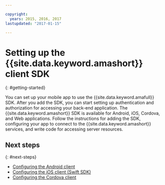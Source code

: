 ```yaml
---

copyright:
  years: 2015, 2016, 2017
lastupdated: "2017-01-15"

---
```


# Setting up the {{site.data.keyword.amashort}} client SDK
{: #getting-started}

You can set up your mobile app to use the  {{site.data.keyword.amafull}} SDK.  After you add the SDK, you can start setting up authentication and authorization for accessing your back-end application.  The {{site.data.keyword.amashort}} SDK is available for Android, iOS, Cordova, and Web applications. Follow the instructions for adding the SDK, configuring your app to connect to the {{site.data.keyword.amashort}} services, and write code for accessing server resources.


## Next steps
{: #next-steps}

* [Configuring the Android client](getting-started-android.html)
* [Configuring the iOS client (Swift SDK)](getting-started-ios-swift-sdk.html)
* [Configuring the Cordova client](getting-started-cordova.html)
